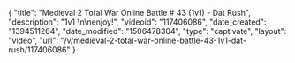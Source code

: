 {
    "title": "Medieval 2 Total War Online Battle # 43 (1v1) - Dat Rush",
    "description": "1v1 \n\nenjoy!",
    "videoid": "117406086",
    "date_created": "1394511264",
    "date_modified": "1506478304",
    "type": "captivate",
    "layout": "video",
    "url": "\/v\/medieval-2-total-war-online-battle-43-1v1-dat-rush\/117406086"
}